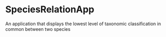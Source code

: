 # SpeciesRelationApp
An application that displays the lowest level of taxonomic classification in common between two species
